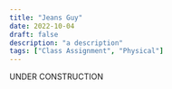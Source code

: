 ```yaml
---
title: "Jeans Guy"
date: 2022-10-04
draft: false
description: "a description"
tags: ["Class Assignment", "Physical"]
---
```

UNDER CONSTRUCTION